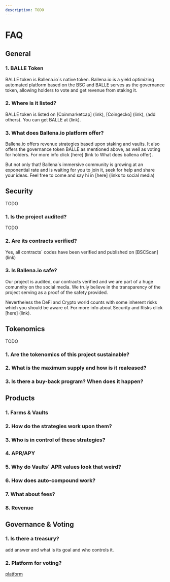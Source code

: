 ```yaml
---
description: TODO
---
```


# FAQ

## General <a id="general"></a>

### 1. BALLE Token

BALLE token is Ballena.io´s native token. Ballena.io is a yield optimizing automated platform based on the BSC and BALLE serves as the governance token, allowing holders to vote and get revenue from staking it.

### 2. Where is it listed?

BALLE token is listed on [Coinmarketcap] (link), [Coingecko] (link), (add others).
You can get BALLE at (link).

### 3. What does Ballena.io platform offer?

Ballena.io offers revenue strategies based upon staking and vaults. It also offers the governance token BALLE as mentioned above, as well as voting for holders. For more info click [here] (link to What does ballena offer).

But not only that! Ballena´s immersive community is growing at an exponential rate and is waiting for you to join it, seek for help and share your ideas. Feel free to come and say hi in [here] (links to social media)

## Security

TODO
### 1. Is the project audited?

TODO

### 2. Are its contracts verified?

Yes, all contracts´ codes have been verified and published on [BSCScan] (link)

### 3. Is Ballena.io safe?

Our project is audited, our contracts verified and we are part of a huge comunnity on the social media. We truly believe in the transparency of the project serving as a proof of the safety provided.

Nevertheless the DeFi and Crypto world counts with some inherent risks which you should be aware of. For more info about Security and Risks click [here] (link).


## Tokenomics

TODO

### 1. Are the tokenomics of this project sustainable?

### 2. What is the maximum supply and how is it realeased?

### 3. Is there a buy-back program? When does it happen?


## Products

### 1. Farms & Vaults


### 2. How do the strategies work upon them?

### 3. Who is in control of these strategies?

### 4. APR/APY

### 5. Why do Vaults´ APR values look that weird?

### 6. How does auto-compound work?

### 7. What about fees?

### 8. Revenue

## Governance & Voting

### 1. Is there a treasury? 

add answer and what is its goal and who controls it.

### 2. Platform for voting?

[platform](link)




​

​

**​**

**​**



